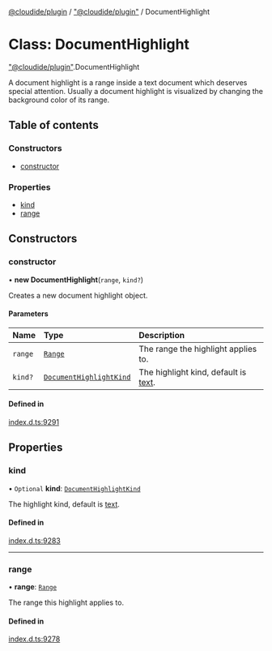 [@cloudide/plugin](../README.md) / ["@cloudide/plugin"](../modules/_cloudide_plugin_.md) / DocumentHighlight

# Class: DocumentHighlight

["@cloudide/plugin"](../modules/_cloudide_plugin_.md).DocumentHighlight

A document highlight is a range inside a text document which deserves
special attention. Usually a document highlight is visualized by changing
the background color of its range.

## Table of contents

### Constructors

- [constructor](cloudide_plugin_.DocumentHighlight.md#constructor)

### Properties

- [kind](cloudide_plugin_.DocumentHighlight.md#kind)
- [range](cloudide_plugin_.DocumentHighlight.md#range)

## Constructors

### constructor

• **new DocumentHighlight**(`range`, `kind?`)

Creates a new document highlight object.

#### Parameters

| Name | Type | Description |
| :------ | :------ | :------ |
| `range` | [`Range`](cloudide_plugin_.Range.md) | The range the highlight applies to. |
| `kind?` | [`DocumentHighlightKind`](../enums/cloudide_plugin_.DocumentHighlightKind.md) | The highlight kind, default is [text](#DocumentHighlightKind.Text). |

#### Defined in

[index.d.ts:9291](https://github.com/shuyaqian/cloudide-plugin-api/blob/26b31b9/index.d.ts#L9291)

## Properties

### kind

• `Optional` **kind**: [`DocumentHighlightKind`](../enums/cloudide_plugin_.DocumentHighlightKind.md)

The highlight kind, default is [text](#DocumentHighlightKind.Text).

#### Defined in

[index.d.ts:9283](https://github.com/shuyaqian/cloudide-plugin-api/blob/26b31b9/index.d.ts#L9283)

___

### range

• **range**: [`Range`](cloudide_plugin_.Range.md)

The range this highlight applies to.

#### Defined in

[index.d.ts:9278](https://github.com/shuyaqian/cloudide-plugin-api/blob/26b31b9/index.d.ts#L9278)

